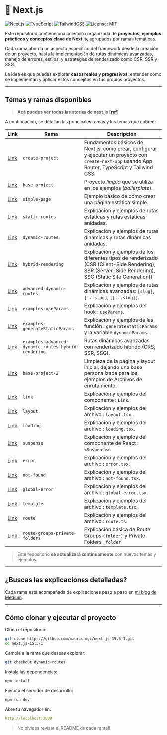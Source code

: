 # 🚀 Next.js

[![Next.js](https://img.shields.io/badge/Next.js-13%2B-blue?logo=next.js)](https://nextjs.org/)
[![TypeScript](https://img.shields.io/badge/TypeScript-5.x-blue?logo=typescript)](https://www.typescriptlang.org/)
[![TailwindCSS](https://img.shields.io/badge/TailwindCSS-3.x-06b6d4?logo=tailwindcss)](https://tailwindcss.com/)
[![License: MIT](https://img.shields.io/badge/license-MIT-green.svg)](https://opensource.org/licenses/MIT)

Este repositorio contiene una colección organizada de **proyectos, ejemplos prácticos y conceptos clave de Next.js**, agrupados por ramas temáticas.

Cada rama aborda un aspecto específico del framework desde la creación de un proyecto, hasta la implementación de rutas dinámicas avanzadas, manejo de errores, estilos, y estrategias de renderizado como CSR, SSR y SSG.

La idea es que puedas explorar **casos reales y progresivos**, entender cómo se implementan y aplicar estos conceptos en tus propios proyectos.

---

## Temas y ramas disponibles

> **Acá puedes ver todas las stories de next.js [**[**ref**](https://mauriciogc.medium.com/list/nextjs-b7b4cc4c4974)**]**

A continuación, se detallan las principales ramas y los temas que cubren:

| Link                                                                                                        | Rama                                                | Descripción                                                                                                                                            |
| ----------------------------------------------------------------------------------------------------------- | --------------------------------------------------- | ------------------------------------------------------------------------------------------------------------------------------------------------------ |
| [Link](https://github.com/mauriciogc/next.js-15.3-1/tree/create-project)                                    | `create-project`                                    | Fundamentos básicos de Next.js, como crear, configurar y ejecutar un proyecto con `create-next-app` usando App Router, TypeScript y Tailwind CSS.      |
| [Link](https://github.com/mauriciogc/next.js-15.3-1/tree/base-project)                                      | `base-project`                                      | Proyecto _limpio_ que se utiliza en los ejemplos (_boilerplate_).                                                                                      |
| [Link](https://github.com/mauriciogc/next.js-15.3-1/tree/simple-page)                                       | `simple-page`                                       | Ejemplo básico de cómo crear una página estática simple.                                                                                               |
| [Link](https://github.com/mauriciogc/next.js-15.3-1/tree/static-routes)                                     | `static-routes`                                     | Explicación y ejemplos de rutas estáticas y rutas estáticas anidadas.                                                                                  |
| [Link](https://github.com/mauriciogc/next.js-15.3-1/tree/dynamic-routes)                                    | `dynamic-routes`                                    | Explicación y ejemplos de rutas dinámicas y rutas dinámicas anidadas.                                                                                  |
| [Link](https://github.com/mauriciogc/next.js-15.3-1/tree/hybrid-rendering)                                  | `hybrid-rendering`                                  | Explicación y ejemplos de los diferentes tipos de renderizado (CSR (Client-Side Rendering), SSR (Server-Side Rendering), SSG (Static Site Generation)) |
| [Link](https://github.com/mauriciogc/next.js-15.3-1/tree/advanced-dynamic-routes)                           | `advanced-dynamic-routes`                           | Explicación y ejemplos de rutas dinámicas avanzadas: `[slug]`, `[...slug]`, `[[...slug]]`.                                                             |
| [Link](https://github.com/mauriciogc/next.js-15.3-1/tree/examples-useParams)                                | `examples-useParams`                                | Explicación y ejemplos del hook : `useParams`.                                                                                                         |
| [Link](https://github.com/mauriciogc/next.js-15.3-1/tree/examples-generateStaticParams)                     | `examples-generateStaticParams`                     | Explicación y ejemplos de las función : `generateStaticParams` y la variable `dynamicParams`.                                                          |
| [Link](https://github.com/mauriciogc/next.js-15.3-1/tree/examples-advanced-dynamic-routes-hybrid-rendering) | `examples-advanced-dynamic-routes-hybrid-rendering` | Rutas dinámicas avanzadas con renderizado híbrido (CRS, SSR, SSG).                                                                                     |
| [Link](https://github.com/mauriciogc/next.js-15.3-1/tree/base-project-2)                                    | `base-project-2`                                    | Limpieza de la página y layout inicial, dejando una base personalizada para los ejemplos de Archivos de enrutamiento.                                  |
| [Link](https://github.com/mauriciogc/next.js-15.3-1/tree/link)                                              | `link`                                              | Explicación y ejemplos del componente : `Link`.                                                                                                        |
| [Link](https://github.com/mauriciogc/next.js-15.3-1/tree/layout)                                            | `layout`                                            | Explicación y ejemplos del archivo : `layout.tsx`.                                                                                                     |
| [Link](https://github.com/mauriciogc/next.js-15.3-1/tree/loading)                                           | `loading`                                           | Explicación y ejemplos del archivo : `loading.tsx`.                                                                                                    |
| [Link](https://github.com/mauriciogc/next.js-15.3-1/tree/suspense)                                          | `suspense`                                          | Explicación y ejemplos del componente de React : `<Suspense>`.                                                                                         |
| [Link](https://github.com/mauriciogc/next.js-15.3-1/tree/error)                                             | `error`                                             | Explicación y ejemplos del archivo : `error.tsx`.                                                                                                      |
| [Link](https://github.com/mauriciogc/next.js-15.3-1/tree/not-found)                                         | `not-found`                                         | Explicación y ejemplos del archivo : `not-found.tsx`.                                                                                                  |
| [Link](https://github.com/mauriciogc/next.js-15.3-1/tree/global-error)                                      | `global-error`                                      | Explicación y ejemplos del archivo : `global-error.tsx`.                                                                                               |
| [Link](https://github.com/mauriciogc/next.js-15.3-1/tree/template)                                          | `template`                                          | Explicación y ejemplos del archivo : `template.tsx`.                                                                                                   |
| [Link](https://github.com/mauriciogc/next.js-15.3-1/tree/route)                                             | `route`                                             | Explicación y ejemplos del archivo : `route.ts`.                                                                                                       |
| [Link](https://github.com/mauriciogc/next.js-15.3-1/tree/route-groups-private-folders)                      | `route-groups-private-folders`                      | Explicación básica de Route Groups `(folder)` y Private Folders `_folder`                                                                              |

> Este repositorio **se actualizará continuamente** con nuevos temas y ejemplos.

---

## ¿Buscas las explicaciones detalladas?

Cada rama está acompañada de explicaciones paso a paso en [mi blog de Medium](https://mauriciogc.medium.com/).

---

## Cómo clonar y ejecutar el proyecto

Clona el repositorio:

```bash
git clone https://github.com/mauriciogc/next.js-15.3-1.git
cd next.js-15.3-1
```

Cambia a la rama que deseas explorar:

```bash
git checkout dynamic-routes
```

Instala las dependencias:

```bash
npm install
```

Ejecuta el servidor de desarrollo:

```bash
npm run dev
```

Abre tu navegador en:

```yaml
http://localhost:3000
```

> No olvides revisar el README de cada rama!!
